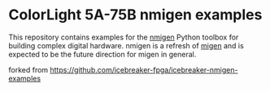 # ColorLight 5A-75B nmigen examples

This repository contains examples for the [nmigen](https://github.com/nmigen/nmigen) Python toolbox for building complex digital hardware.
nmigen is a refresh of [migen](https://github.com/m-labs/migen) and is expected to be the future direction for migen in general.

forked from https://github.com/icebreaker-fpga/icebreaker-nmigen-examples
